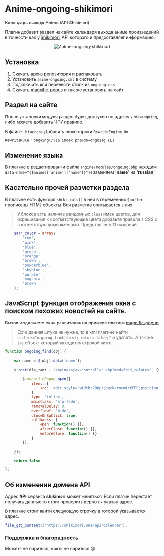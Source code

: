 # Anime-ongoing-shikimori
Календарь выхода Anime (API Shikimori)

Плагин добавит раздел на сайте календаря выхода аниме произведений в точности как у [Shikimori](https://shikimori.one/api/doc), API которого и предоставляет информацию.

<p align="center">
<img src="https://user-images.githubusercontent.com/44625352/178162946-5e767cf3-313e-4ec1-bcb6-617ffd3aa7f6.jpg" alt="Anime-ongoing-shikimori">
</p>

## Установка
1. Скачать архив репозитория и распаковать
2. Установить `anime-ongoing.xml` в систему
3. Подключить или перенести стили из `ongoing.css`
4. Скачать [magnific-popup](https://dimsemenov.com/plugins/magnific-popup/) и так же установить на сайт

## Раздел на сайте
После установки модуля раздел будет доступен по адресу `/?do=ongoing`, либо можете добавить ЧПУ правило.

В файле `.htaccess` Добавить ниже строки `RewriteEngine On`
```
RewriteRule ^ongoing(/?)$ index.php?do=ongoing [L]
```

## Изменение языка
В плагине в редактировании файла `engine/modules/ongoing.php` находим `data-name="{$animes['anime']['name']}"` и заменяем '**name**' на '**russian**'.

## Касательно прочей разметки раздела
В плагине есть функция `shiki_cals()` в ней в переменных `$buffer` прописаны HTML объекты. Вся разметка описывается в них.

> У блоков есть наличие рандомных `class` имен цветов, для окрашивания к соответствующие цвета добавьте правила в CSS с соответствующими именами.
> Представлено 11 названий.
```php
	$arr_color = array(
		'red',
		'pink',
		'blue',
		'green',
		'orange',
 		'brown',
		'powderblue',
		'skyblue',
		'purple',
		'magenta',
		'brown'
	);
  ```

## JavaScript функция отображения окна с поиском похожих новостей на сайте.
Вызов модального окна реализован на примере плагина [magnific-popup](https://dimsemenov.com/plugins/magnific-popup/)

> Если данная штука не нужна, то в xml плагине найти `onclick="ongoing_find(this); return false;"` и удалить. А так же `svg` объект который находится строкой ниже.

```js
function ongoing_find(obj) {
    
    var name = $(obj).data('name');
    
    $.post(dle_root + "engine/ajax/controller.php?mod=find_relates", {title: name, mode: 1, accuracy_find: 1, user_hash: dle_login_hash}, function(data) {
        
        $.magnificPopup.open({
            items: {
                src: '<div style="width:700px;background:#FFF;position:relative;margin:0 auto;padding:25px 10px 10px;" class="clrfix">'+data+'</div>'
            },
            type: 'inline',
            mainClass: 'mfp-fade',
            removalDelay: 0,
            overflowY: 'hide',
            closeOnBgClick: true,
            callbacks: {
                open: function() {},
                afterClose: function() {},         
                beforeClose: function() {}
            }        
        });
            
    });

    return false;

};
```

## Об изменении домена API
Адрес **API** сервиса **shikimori** может меняться. Если плагин перестаёт получать данные то стоит проверить верно ли указан адрес.

В плагине стоит найти следующую строчку в которой указывается адрес.
```php
file_get_contents('https://shikimori.one/api/calendar');
```


### Поддержка и благорадность
Можете не париться, никто не париться 😓
